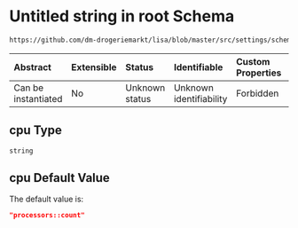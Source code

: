 # Untitled string in root Schema

```txt
https://github.com/dm-drogeriemarkt/lisa/blob/master/src/settings/schema.json#/properties/fact_names/properties/cpu
```



| Abstract            | Extensible | Status         | Identifiable            | Custom Properties | Additional Properties | Access Restrictions | Defined In                                                                              |
| :------------------ | :--------- | :------------- | :---------------------- | :---------------- | :-------------------- | :------------------ | :-------------------------------------------------------------------------------------- |
| Can be instantiated | No         | Unknown status | Unknown identifiability | Forbidden         | Allowed               | none                | [settings.schema.json*](../../src/settings/settings.schema.json "open original schema") |

## cpu Type

`string`

## cpu Default Value

The default value is:

```json
"processors::count"
```
